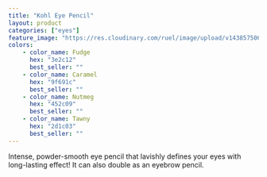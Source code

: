 ```yaml
---
title: "Kohl Eye Pencil"
layout: product
categories: ["eyes"]
feature_image: "https://res.cloudinary.com/ruel/image/upload/v1438575069/fs/kohlEyePencil.jpg"
colors:
    - color_name: Fudge
      hex: "3e2c12"
      best_seller: ""
    - color_name: Caramel
      hex: "9f691c"
      best_seller: ""
    - color_name: Nutmeg
      hex: "452c09"
      best_seller: ""
    - color_name: Tawny
      hex: "2d1c03"
      best_seller: ""
---
```

Intense, powder-smooth eye pencil that lavishly defines your eyes with long-lasting effect! It can also double as an eyebrow pencil.